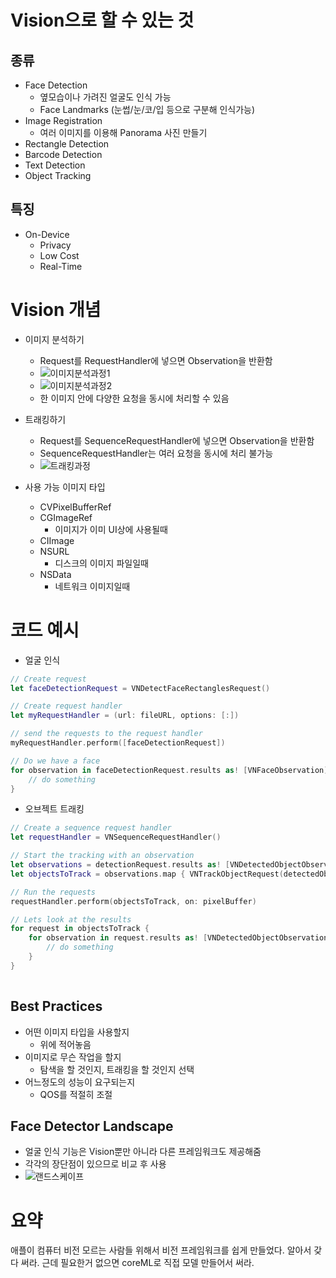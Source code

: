 # Vision으로 할 수 있는 것

## 종류
- Face Detection
    - 옆모습이나 가려진 얼굴도 인식 가능
    - Face Landmarks (눈썹/눈/코/입 등으로 구분해 인식가능)
- Image Registration 
    - 여러 이미지를 이용해 Panorama 사진 만들기
- Rectangle Detection
- Barcode Detection
- Text Detection
- Object Tracking

## 특징
- On-Device
    - Privacy
    - Low Cost
    - Real-Time

# Vision 개념

- 이미지 분석하기
    - Request를 RequestHandler에 넣으면 Observation을 반환함
    - ![이미지분석과정1](https://i.imgur.com/ljx7fg1.png)
    - ![이미지분석과정2](https://i.imgur.com/PbLDHIx.png)
    - 한 이미지 안에 다양한 요청을 동시에 처리할 수 있음
- 트래킹하기
    - Request를 SequenceRequestHandler에 넣으면 Observation을 반환함
    - SequenceRequestHandler는 여러 요청을 동시에 처리 불가능
    - ![트래킹과정](https://i.imgur.com/txS5WSC.png)

- 사용 가능 이미지 타입
    - CVPixelBufferRef
    - CGImageRef
        - 이미지가 이미 UI상에 사용될때
    - CIImage
    - NSURL
        - 디스크의 이미지 파일일때
    - NSData
        - 네트워크 이미지일때

# 코드 예시

- 얼굴 인식
``` swift
// Create request
let faceDetectionRequest = VNDetectFaceRectanglesRequest()

// Create request handler
let myRequestHandler = (url: fileURL, options: [:])

// send the requests to the request handler
myRequestHandler.perform([faceDetectionRequest])

// Do we have a face
for observation in faceDetectionRequest.results as! [VNFaceObservation] {
    // do something
}
```

- 오브젝트 트래킹
``` swift
// Create a sequence request handler
let requestHandler = VNSequenceRequestHandler()

// Start the tracking with an observation
let observations = detectionRequest.results as! [VNDetectedObjectObservation]
let objectsToTrack = observations.map { VNTrackObjectRequest(detectedObjectObservation: $0) }

// Run the requests
requestHandler.perform(objectsToTrack, on: pixelBuffer)

// Lets look at the results
for request in objectsToTrack {
    for observation in request.results as! [VNDetectedObjectObservation] {
        // do something
    }
}
    
```

## Best Practices

- 어떤 이미지 타입을 사용할지
    - 위에 적어놓음
- 이미지로 무슨 작업을 할지
    - 탐색을 할 것인지, 트래킹을 할 것인지 선택
- 어느정도의 성능이 요구되는지
    - QOS를 적절히 조절

## Face Detector Landscape
- 얼굴 인식 기능은 Vision뿐만 아니라 다른 프레임워크도 제공해줌
- 각각의 장단점이 있으므로 비교 후 사용
- ![랜드스케이프](https://i.imgur.com/lyPyP0A.png)

# 요약

애플이 컴퓨터 비전 모르는 사람들 위해서 비전 프레임워크를 쉽게 만들었다.
알아서 갖다 써라. 근데 필요한거 없으면 coreML로 직접 모델 만들어서 써라.
